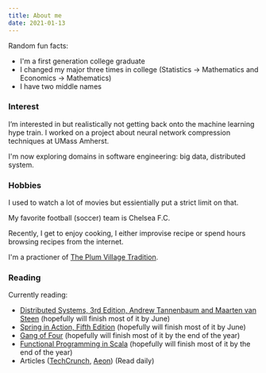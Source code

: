 ```yaml
---
title: About me
date: 2021-01-13
---
```


Random fun facts:
* I'm a first generation college graduate 
* I changed my major three times in college (Statistics -> Mathematics and Economics -> Mathematics)
* I have two middle names
### Interest
I’m interested in but realistically not getting back onto the machine learning hype train. I worked on a project about neural network compression techniques at UMass Amherst. 

I'm now exploring domains in software engineering: big data, distributed system. 

### Hobbies
I used to watch a lot of movies but essientially put a strict limit on that.

My favorite football (soccer) team is Chelsea F.C. 

Recently, I get to enjoy cooking, I either improvise recipe or spend hours browsing recipes from the internet. 

I'm a practioner of [The Plum Village Tradition](https://plumvillage.org).

### Reading

Currently reading:

* [Distributed Systems, 3rd Edition, Andrew Tannenbaum and Maarten van Steen](https://www.distributed-systems.net/index.php/books/ds3/ds3-sneak-preview/) (hopefully will finish most of it by June)
* [Spring in Action, Fifth Edition](https://www.manning.com/books/spring-in-action-fifth-edition) (hopefully will finish most of it by June)
* [Gang of Four](https://www.amazon.com/Design-Patterns-Object-Oriented-Addison-Wesley-Professional-ebook/dp/B000SEIBB8) (hopefully will finish most of it by the end of the year)
* [Functional Programming in Scala](https://www.amazon.com/Functional-Programming-Scala-Paul-Chiusano/dp/1617290653) (hopefully will finish most of it by the end of the year)
* Articles ([TechCrunch](https://techcrunch.com), [Aeon](https://aeon.co/)) (Read daily)